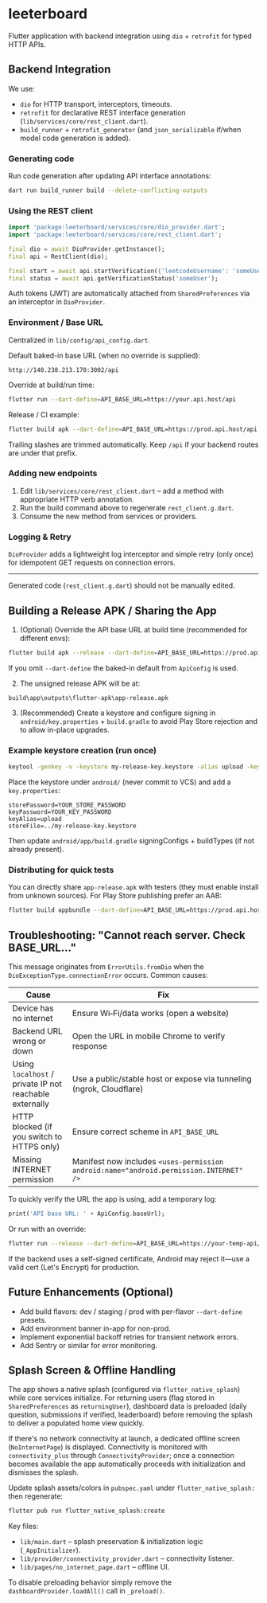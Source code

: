 # leeterboard

Flutter application with backend integration using `dio` + `retrofit` for typed HTTP APIs.

## Backend Integration

We use:

* `dio` for HTTP transport, interceptors, timeouts.
* `retrofit` for declarative REST interface generation (`lib/services/core/rest_client.dart`).
* `build_runner` + `retrofit_generator` (and `json_serializable` if/when model code generation is added).

### Generating code

Run code generation after updating API interface annotations:

```bash
dart run build_runner build --delete-conflicting-outputs
```

### Using the REST client

```dart
import 'package:leeterboard/services/core/dio_provider.dart';
import 'package:leeterboard/services/core/rest_client.dart';

final dio = await DioProvider.getInstance();
final api = RestClient(dio);

final start = await api.startVerification({'leetcodeUsername': 'someUser'});
final status = await api.getVerificationStatus('someUser');
```

Auth tokens (JWT) are automatically attached from `SharedPreferences` via an interceptor in `DioProvider`.

### Environment / Base URL

Centralized in `lib/config/api_config.dart`.

Default baked-in base URL (when no override is supplied):

```
http://140.238.213.170:3002/api
```

Override at build/run time:

```bash
flutter run --dart-define=API_BASE_URL=https://your.api.host/api
```

Release / CI example:

```bash
flutter build apk --dart-define=API_BASE_URL=https://prod.api.host/api
```

Trailing slashes are trimmed automatically. Keep `/api` if your backend routes are under that prefix.

### Adding new endpoints

1. Edit `lib/services/core/rest_client.dart` – add a method with appropriate HTTP verb annotation.
2. Run the build command above to regenerate `rest_client.g.dart`.
3. Consume the new method from services or providers.

### Logging & Retry

`DioProvider` adds a lightweight log interceptor and simple retry (only once) for idempotent GET requests on connection errors.

---

Generated code (`rest_client.g.dart`) should not be manually edited.


## Building a Release APK / Sharing the App

1. (Optional) Override the API base URL at build time (recommended for different envs):

```bash
flutter build apk --release --dart-define=API_BASE_URL=https://prod.api.host/api
```

If you omit `--dart-define` the baked-in default from `ApiConfig` is used.

2. The unsigned release APK will be at:

```
build\app\outputs\flutter-apk\app-release.apk
```

3. (Recommended) Create a keystore and configure signing in `android/key.properties` + `build.gradle` to avoid Play Store rejection and to allow in-place upgrades.

### Example keystore creation (run once)

```bash
keytool -genkey -v -keystore my-release-key.keystore -alias upload -keyalg RSA -keysize 2048 -validity 10000
```

Place the keystore under `android/` (never commit to VCS) and add a `key.properties`:

```
storePassword=YOUR_STORE_PASSWORD
keyPassword=YOUR_KEY_PASSWORD
keyAlias=upload
storeFile=../my-release-key.keystore
```

Then update `android/app/build.gradle` signingConfigs + buildTypes (if not already present).

### Distributing for quick tests

You can directly share `app-release.apk` with testers (they must enable install from unknown sources). For Play Store publishing prefer an AAB:

```bash
flutter build appbundle --dart-define=API_BASE_URL=https://prod.api.host/api
```

## Troubleshooting: "Cannot reach server. Check BASE_URL..."

This message originates from `ErrorUtils.fromDio` when the `DioExceptionType.connectionError` occurs. Common causes:

| Cause | Fix |
|-------|-----|
| Device has no internet | Ensure Wi‑Fi/data works (open a website) |
| Backend URL wrong or down | Open the URL in mobile Chrome to verify response |
| Using `localhost` / private IP not reachable externally | Use a public/stable host or expose via tunneling (ngrok, Cloudflare) |
| HTTP blocked (if you switch to HTTPS only) | Ensure correct scheme in `API_BASE_URL` |
| Missing INTERNET permission | Manifest now includes `<uses-permission android:name="android.permission.INTERNET" />` |

To quickly verify the URL the app is using, add a temporary log:

```dart
print('API base URL: ' + ApiConfig.baseUrl);
```

Or run with an override:

```bash
flutter run --release --dart-define=API_BASE_URL=https://your-temp-api/api
```

If the backend uses a self-signed certificate, Android may reject it—use a valid cert (Let's Encrypt) for production.

## Future Enhancements (Optional)

* Add build flavors: dev / staging / prod with per-flavor `--dart-define` presets.
* Add environment banner in-app for non-prod.
* Implement exponential backoff retries for transient network errors.
* Add Sentry or similar for error monitoring.

## Splash Screen & Offline Handling

The app shows a native splash (configured via `flutter_native_splash`) while core services initialize. For returning users (flag stored in `SharedPreferences` as `returningUser`), dashboard data is preloaded (daily question, submissions if verified, leaderboard) before removing the splash to deliver a populated home view quickly.

If there's no network connectivity at launch, a dedicated offline screen (`NoInternetPage`) is displayed. Connectivity is monitored with `connectivity_plus` through `ConnectivityProvider`; once a connection becomes available the app automatically proceeds with initialization and dismisses the splash.

Update splash assets/colors in `pubspec.yaml` under `flutter_native_splash:` then regenerate:

```bash
flutter pub run flutter_native_splash:create
```

Key files:

* `lib/main.dart` – splash preservation & initialization logic (`_AppInitializer`).
* `lib/provider/connectivity_provider.dart` – connectivity listener.
* `lib/pages/no_internet_page.dart` – offline UI.

To disable preloading behavior simply remove the `dashboardProvider.loadAll()` call in `_preload()`.

